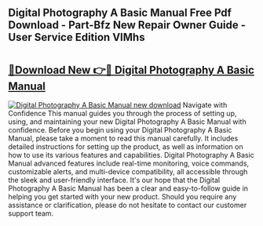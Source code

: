 ## Digital Photography A Basic Manual Free Pdf Download - Part-Bfz New Repair Owner Guide - User Service Edition VIMhs

# <h2><a href="http://bc13470.oget.top/?id=Digital+Photography+A+Basic+Manual">🔗Download New 👉🔴 Digital Photography A Basic Manual</a></h2>

[![Digital Photography A Basic Manual new download](https://i.imgur.com/5g1atiW.png)](http://bc13470.oget.top/?id=Digital+Photography+A+Basic+Manual)
Navigate with Confidence This manual guides you through the process of setting up, using, and maintaining your new Digital Photography A Basic Manual with confidence. Before you begin using your Digital Photography A Basic Manual, please take a moment to read this manual carefully. It includes detailed instructions for setting up the product, as well as information on how to use its various features and capabilities. Digital Photography A Basic Manual advanced features include real-time monitoring, voice commands, customizable alerts, and multi-device compatibility, all accessible through the sleek and user-friendly interface. It's our hope that the Digital Photography A Basic Manual has been a clear and easy-to-follow guide in helping you get started with your new product. Should you require any assistance or clarification, please do not hesitate to contact our customer support team.
